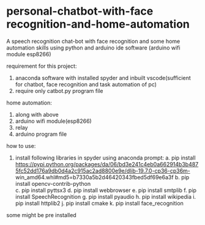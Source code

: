 # personal-chatbot-with-face recognition-and-home-automation
A speech recognition chat-bot with face recognition and some home automation skills using python and arduino ide software (arduino wifi module esp8266)

requirement for this project:
1. anaconda software with installed spyder and inbuilt vscode(sufficient for chatbot, face recognition and task automation of pc)
2. require only catbot.py program file

home automation:
1. along with above
2. arduino wifi module(esp8266)
3. relay
4. arduino program file

how to use:
1. install following libraries in spyder using anaconda prompt:
a. pip install https://pypi.python.org/packages/da/06/bd3e241c4eb0a662914b3b4875fc52dd176a9db0d4a2c915ac2ad8800e9e/dlib-19.7.0-cp36-cp36m-  win_amd64.whl#md5=b7330a5b2d46420343fbed5df69e6a3f
b. pip install opencv-contrib-python   
c. pip install pyttsx3
d. pip install webbrowser
e. pip install smtplib
f. pip install SpeechRecognition
g. pip install pyaudio
h. pip install wikipedia
i. pip install httplib2
j. pip install cmake
k. pip install face_recognition

some might be pre installed
